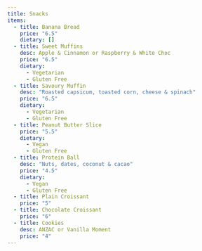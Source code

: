 ```yaml
---
title: Snacks
items:
  - title: Banana Bread
    price: "6.5"
    dietary: []
  - title: Sweet Muffins
    desc: Apple & Cinnamon or Raspberry & White Choc
    price: "6.5"
    dietary:
      - Vegetarian
      - Gluten Free
  - title: Savoury Muffin
    desc: "Roasted capsicum, toasted corn, cheese & spinach"
    price: "6.5"
    dietary:
      - Vegetarian
      - Gluten Free
  - title: Peanut Butter Slice
    price: "5.5"
    dietary:
      - Vegan
      - Gluten Free
  - title: Protein Ball
    desc: "Nuts, dates, coconut & cacao"
    price: "4.5"
    dietary:
      - Vegan
      - Gluten Free
  - title: Plain Croissant
    price: "5"
  - title: Chocolate Croissant
    price: "6"
  - title: Cookies
    desc: ANZAC or Vanilla Moment
    price: "4"
---
```

